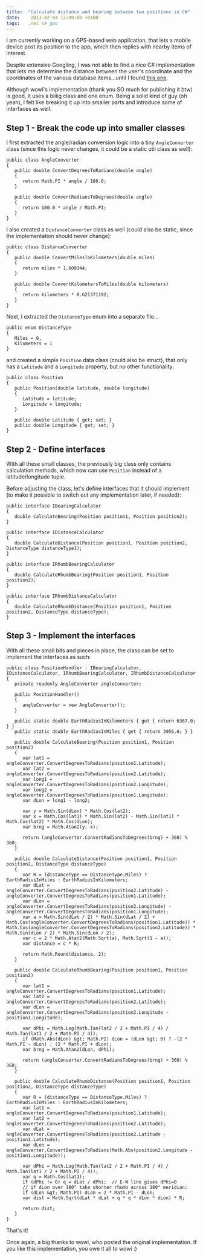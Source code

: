 ```yaml
---
title:  "Calculate distance and bearing between two positions in C#"
date:    2011-02-04 12:00:00 +0100
tags: 	.net c# geo
---
```



I am currently working on a GPS-based web application, that lets a mobile device
post its position to the app, which then replies with nearby items of interest.

Despite extensive Googling, I was not able to find a nice C# implementation that
lets me determine the distance between the user's coordinate and the coordinates
of the various database items...until I found [this one](http://myxaab.wordpress.com/2010/09/02/calculate-distance-bearing-between-geolocation/).

Although wowi's implementation (thank you SO much for publishing it btw) is good,
it uses a biiiig class and one enum. Being a solid kind of guy (oh yeah), I felt
like breaking it up into smaller parts and introduce some of interfaces as well.


## Step 1 - Break the code up into smaller classes

I first extracted the angle/radian conversion logic into a tiny `AngleConverter`
class (since this logic never changes, it could be a static util class as well):

	public class AngleConverter
	{
	   public double ConvertDegreesToRadians(double angle)
	   {
	      return Math.PI * angle / 180.0;
	   }	

	   public double ConvertRadiansToDegrees(double angle)
	   {
	      return 180.0 * angle / Math.PI;
	   }
	}

I also created a `DistanceConverter` class as well (could also be static, since
the implementation should never change):

	public class DistanceConverter
	{
	   public double ConvertMilesToKilometers(double miles)
	   {
	      return miles * 1.609344;
	   }	

	   public double ConvertKilometersToMiles(double kilometers)
	   {
	      return kilometers * 0.621371192;
	   }
	}

Next, I extracted the `DistanceType` enum into a separate file...

	public enum DistanceType
	{
	   Miles = 0,
	   Kilometers = 1
	}

and created a simple `Position` data class (could also be struct), that only has
a `Latitude` and a `Longitude` property, but no other functionality:

	public class Position
	{
	   public Position(double latitude, double longitude)
	   {
	      Latitude = latitude;
	      Longitude = longitude;
	   }
	 
	   public double Latitude { get; set; }
	   public double Longitude { get; set; }
	}


## Step 2 - Define interfaces

With all these small classes, the previously big class only contains calculation
methods, which now can use `Position` instead of a latitude/longitude tuple.

Before adjusting the class, let's define interfaces that it should implement (to
make it possible to switch out any implementation later, if needed):


	public interface IBearingCalculator
	{
	   double CalculateBearing(Position position1, Position position2);
	}

	public interface IDistanceCalculator
	{
	   double CalculateDistance(Position position1, Position position2, DistanceType distanceType1);
	}

	public interface IRhumbBearingCalculator
	{
	   double CalculateRhumbBearing(Position position1, Position position2);
	}

	public interface IRhumbDistanceCalculator
	{
	   double CalculateRhumbDistance(Position position1, Position position2, DistanceType distanceType);
	}


## Step 3 - Implement the interfaces

With all these small bits and pieces in place, the class can be set to implement
the interfaces as such:


	public class PositionHandler : IBearingCalculator, IDistanceCalculator, IRhumbBearingCalculator, IRhumbDistanceCalculator
	{
	   private readonly AngleConverter angleConverter;

	   public PositionHandler()
	   {
	      angleConverter = new AngleConverter();
	   }

	   public static double EarthRadiusInKilometers { get { return 6367.0; } }
	   public static double EarthRadiusInMiles { get { return 3956.0; } }

	   public double CalculateBearing(Position position1, Position position2)
	   {
	      var lat1 = angleConverter.ConvertDegreesToRadians(position1.Latitude);
	      var lat2 = angleConverter.ConvertDegreesToRadians(position2.Latitude);
	      var long1 = angleConverter.ConvertDegreesToRadians(position2.Longitude);
	      var long2 = angleConverter.ConvertDegreesToRadians(position1.Longitude);
	      var dLon = long1 - long2;

	      var y = Math.Sin(dLon) * Math.Cos(lat2);
	      var x = Math.Cos(lat1) * Math.Sin(lat2) - Math.Sin(lat1) * Math.Cos(lat2) * Math.Cos(dLon);
	      var brng = Math.Atan2(y, x);

	      return (angleConverter.ConvertRadiansToDegrees(brng) + 360) % 360;
	   }

	   public double CalculateDistance(Position position1, Position position2, DistanceType distanceType)
	   {
	      var R = (distanceType == DistanceType.Miles) ? EarthRadiusInMiles : EarthRadiusInKilometers;
	      var dLat = angleConverter.ConvertDegreesToRadians(position2.Latitude) - angleConverter.ConvertDegreesToRadians(position1.Latitude);
	      var dLon = angleConverter.ConvertDegreesToRadians(position2.Longitude) - angleConverter.ConvertDegreesToRadians(position1.Longitude);
	      var a = Math.Sin(dLat / 2) * Math.Sin(dLat / 2) + Math.Cos(angleConverter.ConvertDegreesToRadians(position1.Latitude)) * Math.Cos(angleConverter.ConvertDegreesToRadians(position2.Latitude)) * Math.Sin(dLon / 2) * Math.Sin(dLon / 2);
	      var c = 2 * Math.Atan2(Math.Sqrt(a), Math.Sqrt(1 - a));
	      var distance = c * R;

	      return Math.Round(distance, 2);
	   }

	   public double CalculateRhumbBearing(Position position1, Position position2)
	   {
	      var lat1 = angleConverter.ConvertDegreesToRadians(position1.Latitude);
	      var lat2 = angleConverter.ConvertDegreesToRadians(position2.Latitude);
	      var dLon = angleConverter.ConvertDegreesToRadians(position2.Longitude - position1.Longitude);

	      var dPhi = Math.Log(Math.Tan(lat2 / 2 + Math.PI / 4) / Math.Tan(lat1 / 2 + Math.PI / 4));
	      if (Math.Abs(dLon) &gt; Math.PI) dLon = (dLon &gt; 0) ? -(2 * Math.PI - dLon) : (2 * Math.PI + dLon);
	      var brng = Math.Atan2(dLon, dPhi);

	      return (angleConverter.ConvertRadiansToDegrees(brng) + 360) % 360;
	   }

	   public double CalculateRhumbDistance(Position position1, Position position2, DistanceType distanceType)
	   {
	      var R = (distanceType == DistanceType.Miles) ? EarthRadiusInMiles : EarthRadiusInKilometers;
	      var lat1 = angleConverter.ConvertDegreesToRadians(position1.Latitude);
	      var lat2 = angleConverter.ConvertDegreesToRadians(position2.Latitude);
	      var dLat = angleConverter.ConvertDegreesToRadians(position2.Latitude - position1.Latitude);
	      var dLon = angleConverter.ConvertDegreesToRadians(Math.Abs(position2.Longitude - position1.Longitude));

	      var dPhi = Math.Log(Math.Tan(lat2 / 2 + Math.PI / 4) / Math.Tan(lat1 / 2 + Math.PI / 4));
	      var q = Math.Cos(lat1);
	      if (dPhi != 0) q = dLat / dPhi;  // E-W line gives dPhi=0
	      // if dLon over 180° take shorter rhumb across 180° meridian:
	      if (dLon &gt; Math.PI) dLon = 2 * Math.PI - dLon;
	      var dist = Math.Sqrt(dLat * dLat + q * q * dLon * dLon) * R;

	      return dist;
	   }
	}

That's it!

Once again, a big thanks to wowi, who posted the original implementation. If you 
like this implementation, you owe it all to wowi :)



